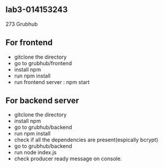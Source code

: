 ## lab3-014153243
273 Grubhub

## For frontend
* gitclone the directory 
* go to grubhub/frontend
* install npm 
* run npm install 
* run frontend server : npm start

## For backend server  
* gitclone the directory
* install npm 
* go to grubhub/backend
* run npm install 
* check if all the dependencies are present(espically bcrypt)
* go to grubhub/backend
* run node index.js
* check producer ready message on console.  
 
